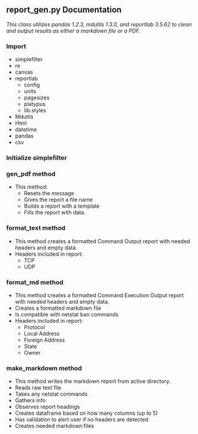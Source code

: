 ## report_gen.py Documentation

_This class utilizes pandas 1.2.3, mdutils 1.3.0, and reportlab 3.5.62 to clean and output results as either a markdown file or a PDF._

### Import 
* simplefilter
* re
* canvas
* reportlab
    * config
    * units
    * pagesizes
    * platypus
    * lib.styles
* Mdutils
* Html
* datetime
* pandas
* csv

### Initialize simplefilter

### gen_pdf method
* This method: 
    * Resets the message 
    * Gives the report a file name
    * Builds a report with a template 
    * Fills the report with data.

### format_text method 
* This method creates a formatted Command Output report with needed headers and empty data.
* Headers included in report:
    * TCP
    * UDP

### format_md method
* This method creates a formatted Command Execution Output report with needed headers and empty data.
* Creates a formatted markdown file 
* Is compatible with netstat ban commands
* Headers included in report:
    * Protocol 
    * Local Address
    * Foreign Address
    * State
    * Owner 


### make_markdown method
* This method writes the markdown report from active directory.
* Reads raw text file 
* Takes any netstat commands 
* Gathers info 
* Observes report headings 
* Creates dataframe based on how many columns (up to 5)
* Has validation to alert user if no headers are detected 
* Creates needed markdown files 



